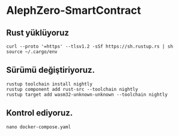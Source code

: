 # AlephZero-SmartContract

## Rust yüklüyoruz
```
curl --proto '=https' --tlsv1.2 -sSf https://sh.rustup.rs | sh
source ~/.cargo/env
```
## Sürümü değiştiriyoruz.
```
rustup toolchain install nightly
rustup component add rust-src --toolchain nightly
rustup target add wasm32-unknown-unknown --toolchain nightly
```
## Kontrol ediyoruz.
```
nano docker-compose.yaml
```




